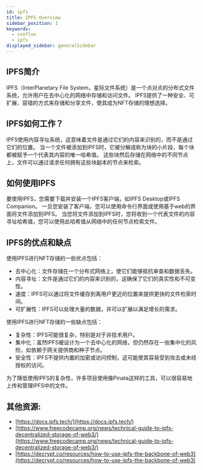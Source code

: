 ```yaml
---
id: ipfs
title: IPFS Overview
sidebar_position: 1
keywords:
  - conflux
  - ipfs
displayed_sidebar: generalSidebar
---
```


## IPFS简介

IPFS（InterPlanetary File System，星际文件系统）是一个点对点的分布式文件系统，允许用户在去中心化的网络中存储和访问文件。 IPFS提供了一种安全、可扩展、容错的方式来存储和分享文件，使其成为NFT存储的理想选择。

## IPFS如何工作？

IPFS使用内容寻址系统，这意味着文件是通过它们的内容来识别的，而不是通过它们的位置。 当一个文件被添加到IPFS时，它被分解成称为块的小片段，每个块都被赋予一个代表其内容的唯一哈希值。 这些块然后存储在网络中的不同节点上，文件可以通过请求任何拥有这些块副本的节点来检索。

## 如何使用IPFS

要使用IPFS，您需要下载并安装一个IPFS客户端，如IPFS Desktop或IPFS Companion。 一旦您安装了客户端，您可以使用命令行界面或使用基于web的界面将文件添加到IPFS。 当您将文件添加到IPFS时，您将收到一个代表文件的内容寻址哈希值，您可以使用此哈希值从网络中的任何节点检索文件。

## IPFS的优点和缺点

使用IPFS进行NFT存储的一些优点包括：

- 去中心化：文件存储在一个分布式网络上，使它们能够抵抗审查和数据丢失。
- 内容寻址：文件是通过它们的内容来识别的，这确保了它们的真实性和不可变性。
- 速度：IPFS可以通过将文件缓存到离用户更近的位置来提供更快的文件检索时间。
- 可扩展性：IPFS可以处理大量的数据，并可以扩展以满足增长的需求。

使用IPFS进行NFT存储的一些缺点包括：

- 复杂性：IPFS可能很复杂，特别是对于非技术用户。
- 集中化：虽然IPFS被设计为一个去中心化的网络，但仍然存在一些集中化的风险，如依赖于网关提供商和种子节点。
- 安全性：IPFS不提供内置的加密或访问控制，这可能使其容易受到攻击或未经授权的访问。

为了降低使用IPFS的复杂性，许多项目使用像Pinata这样的工具，可以很容易地上传和管理IPFS中的文件。

## 其他资源:

- [https://docs.ipfs.tech/](https://docs.ipfs.tech/)
- [https://www.freecodecamp.org/news/technical-guide-to-ipfs-decentralized-storage-of-web3/](https://www.freecodecamp.org/news/technical-guide-to-ipfs-decentralized-storage-of-web3/)
- [https://decrypt.co/resources/how-to-use-ipfs-the-backbone-of-web3](https://decrypt.co/resources/how-to-use-ipfs-the-backbone-of-web3)
